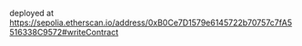 deployed at https://sepolia.etherscan.io/address/0xB0Ce7D1579e6145722b70757c7fA5516338C9572#writeContract

